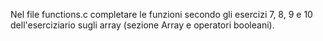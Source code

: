 Nel file functions.c completare le funzioni secondo gli esercizi 7, 8, 9 e 10 dell'eserciziario sugli array (sezione Array e operatori booleani).